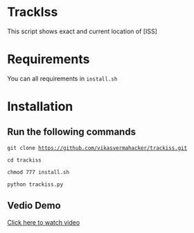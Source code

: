 # TrackIss
This script shows exact and current location of [ISS] 
# Requirements
You can all requirements in <code>install.sh</code>
# Installation
## Run the following commands
<code>git clone https://github.com/vikasvermahacker/trackiss.git</code>

<code>cd trackiss</code>

<code>chmod 777 install.sh</code>

<code>python trackiss.py</code>

## Vedio Demo

[Click here to watch video](https://asciinema.org/a/mxHvnta0VF10M4tKA4l6MfRnq)


